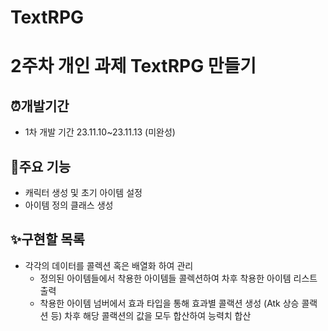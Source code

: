 # TextRPG
# 2주차 개인 과제 TextRPG 만들기

## ⏰개발기간
- 1차 개발 기간 23.11.10~23.11.13 (미완성)

## 📌주요 기능
- 캐릭터 생성 및 초기 아이템 설정
- 아이템 정의 클래스 생성
  
## ✨구현할 목록
- 각각의 데이터를 콜렉션 혹은 배열화 하여 관리
  - 정의된 아이템들에서 착용한 아이템들 콜렉션하여 차후 착용한 아이템 리스트 출력
  - 착용한 아이템 넘버에서 효과 타입을 통해 효과별 콜랙션 생성 (Atk 상승 콜랙션 등) 차후 해당 콜랙션의 값을 모두 합산하여 능력치 합산
